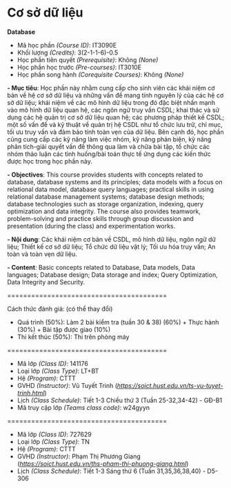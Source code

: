 # Cơ sở dữ liệu
<b>Database</b>

- Mã học phần <i>(Course ID)</i>: IT3090E
- Khối lượng <i>(Credits)</i>: 3(2-1-1-6)-0.5
- Học phần tiên quyết <i>(Prerequisite)</i>: Không <i>(None)</i>
- Học phần học trước <i>(Pre-courses)</i>: IT3010E
- Học phần song hành <i>(Corequisite Courses)</i>: Không <i>(None)</i>

<b>
- Mục tiêu</b>: Học phần này nhằm cung cấp cho sinh viên các khái niệm cơ bản về hệ cơ sở dữ liệu và
những vấn đề mang tính nguyên lý của các hệ cơ sở dữ liệu; khái niệm về các mô hình dữ liệu trong
đó đặc biệt nhấn mạnh vào mô hình dữ liệu quan hệ, các ngôn ngữ truy vấn CSDL; khai thác và sử
dụng các hệ quản trị cơ sở dữ liệu quan hệ; các phương pháp thiết kế CSDL; một số vấn đề và kỹ thuật
về quản trị hệ CSDL như tổ chức lưu trữ, chỉ mục, tối ưu truy vấn và đảm bảo tính toàn vẹn của dữ
liệu. Bên cạnh đó, học phần cũng cung cấp các kỹ năng làm việc nhóm, kỹ năng phản biện, kỹ năng
phân tích-giải quyết vấn đề thông qua làm và chữa bài tập, tổ chức các nhóm thảo luận các tình
huống/bài toán thực tế ứng dụng các kiến thức được học trong học phần này.

<b><font size=”2”>- Objectives</b>:  This course provides students with concepts related to database, database systems and its principles; data
models with a focus on relational data model, database query languages; practical skills in using relational database
management systems; database design methods; database technologies such as storage organization, indexing, query
optimization and data integrity. The course also provides teamwork, problem-solving and practice skills through group
discussion and presentation (during the class) and experimentation works. </font>


<b>
- Nội dung</b>: Các khái niệm cơ bản về CSDL, mô hình dữ liệu, ngôn ngữ dữ liệu; Thiết kế cơ sở dữ
liệu; Tổ chức dữ liệu vật lý; Tối ưu hóa truy vấn; An toàn và toàn vẹn dữ liệu.

<b>- Content</b>: Basic concepts related to Database, Data models, Data languages; Database design; Data storage and index;
Query Optimization, Data Integrity and Security.

========================================

Cách thức đánh giá: (có thể thay đổi)
- Quá trình (50%): Làm 2 bài kiểm tra (tuần 30 & 38) (60%) + Thực hành (30%) + Bài tập được giao (10%)
- Thi kết thúc (50%): Thi trên phòng máy

========================================
- Mã lớp <i>(Class ID)</i>: 141176
- Loại lớp <i>(Class Type)</i></i>: LT+BT
- Hệ <i>(Program)</i></i>: CTTT
- GVHD <i>(Instructor)</i>: Vũ Tuyết Trinh (<i>https://soict.hust.edu.vn/ts-vu-tuyet-trinh.html</i>)
- Lịch <i>(Class Schedule)</i>: Tiết 1-3 Chiều thứ 3 (Tuần 25-32,34-42) - GĐ-B1
- Mã truy cập lớp <i>(Teams class code)</i>: w24gyyn

========================================

- Mã lớp <i>(Class ID)</i>: 727629
- Loại lớp <i>(Class Type)</i></i>: TN
- Hệ <i>(Program)</i></i>: CTTT
- GVHD <i>(Instructor)</i>: Phạm Thị Phương Giang (<i>https://soict.hust.edu.vn/ths-pham-thi-phuong-giang.html</i>)
- Lịch <i>(Class Schedule)</i>: Tiết 1-3 Sáng thứ 6 (Tuần 31,35,36,38,40) - D5-306


